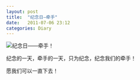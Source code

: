 ```yaml
---
layout: post
title:  "纪念日—牵手"
date:   2011-07-06 23:12
categories: Diary
---
```


![纪念日——牵手！](https://i.imgur.com/myysGlL.jpg)

纪念的一天，牵手的一天，只为纪念，纪念我们的牵手！

愿我们可以一直下去！
